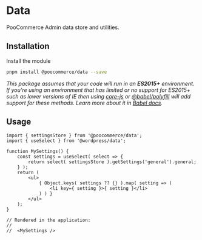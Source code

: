 # Data

PooCommerce Admin data store and utilities.

## Installation

Install the module

```bash
pnpm install @poocommerce/data --save
```

_This package assumes that your code will run in an **ES2015+** environment. If you're using an environment that has limited or no support for ES2015+ such as lower versions of IE then using [core-js](https://github.com/zloirock/core-js) or [@babel/polyfill](https://babeljs.io/docs/en/next/babel-polyfill) will add support for these methods. Learn more about it in [Babel docs](https://babeljs.io/docs/en/next/caveats)._

## Usage

```JS
import { settingsStore } from '@poocommerce/data';
import { useSelect } from '@wordpress/data';

function MySettings() {
	const settings = useSelect( select => {
		return select( settingsStore ).getSettings('general').general;
	} );
	return (
		<ul>
			{ Object.keys( settings ?? {} ).map( setting => (
				<li key={ setting }>{ setting }</li>
			) ) }
		</ul>
	);
}

// Rendered in the application:
//
//  <MySettings />
```
